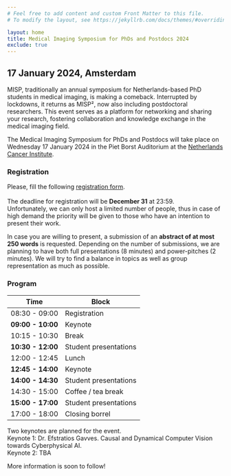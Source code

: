 ```yaml
---
# Feel free to add content and custom Front Matter to this file.
# To modify the layout, see https://jekyllrb.com/docs/themes/#overriding-theme-defaults

layout: home
title: Medical Imaging Symposium for PhDs and Postdocs 2024
exclude: true
---
```


## 17 January 2024, Amsterdam

MISP, traditionally an annual symposium for Netherlands-based PhD students in medical imaging, is making a comeback. Interrupted by lockdowns, it returns as MISP², now also including postdoctoral researchers. This event serves as a platform for networking and sharing your research, fostering collaboration and knowledge exchange in the medical imaging field.

The Medical Imaging Symposium for PhDs and Postdocs will take place on Wednesday 17 January 2024 in the Piet Borst Auditorium at the [Netherlands Cancer Institute][nki].

### Registration
Please, fill the following [registration form][gform].\
\
The deadline for registration will be **December 31** at 23:59.\
Unfortunately, we can only host a limited number of people, thus in case of high demand the priority will be given to those who have an intention to present their work.

In case you are willing to present, a submission of an __abstract of at most 250 words__ is requested. Depending on the number of submissions, we are planning to have both full presentations (8 minutes) and power-pitches (2 minutes). We will try to find a balance in topics as well as group representation as much as possible.

### Program
|Time|Block|
|----|-----|
|08:30 - 09:00| Registration|
|**09:00 - 10:00**|Keynote|
|10:15 - 10:30| Break|
|**10:30 - 12:00**| Student presentations|
|12:00 - 12:45| Lunch|
|**12:45 - 14:00**| Keynote|
|**14:00 - 14:30**| Student presentations|
|14:30 - 15:00| Coffee / tea break|
|**15:00 - 17:00**| Student presentations|
|17:00 - 18:00| Closing borrel|

Two keynotes are planned for the event.\
Keynote 1: Dr. Efstratios Gavves. Causal and Dynamical Computer Vision towards Cyberphysical AI.\
Keynote 2: TBA

More information is soon to follow!


[nki]: https://www.nki.nl/
[gform]: https://forms.gle/tNMHwrKbQXJDgPby6

